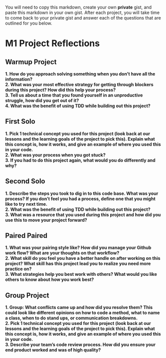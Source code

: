 You will need to copy this markdown, create your own **private** gist, and paste this markdown in your own gist. After each project, you will take time to come back to your private gist and answer each of the questions that are outlined for you below. 

# M1 Project Reflections

## Warmup Project 
**1. How do you approach solving something when you don’t have all the information?**<br />
**2. What was your most effective strategy for getting through blockers during this project? How did this help your process?**<br />
**3. Tell us about a time that you found yourself in an unproductive struggle, how did you get out of it?**<br />
**4. What was the benefit of using TDD while building out this project?**<br />

## First Solo
**1. Pick 1 technical concept you used for this project (look back at our lessons and the learning goals of the project to pick this). Explain what this concept is, how it works, and give an example of where you used this in your code.**<br />
**2. What was your process when you got stuck?**<br />
**3. If you had to do this project again, what would you do differently and why?**<br />

## Second Solo
**1. Describe the steps you took to dig in to this code base. What was your process? If you don’t feel you had a process, define one that you might like to try next time.**<br />
**2. What was the benefit of using TDD while building out this project?**<br />
**3. What was a resource that you used during this project and how did you use this to move your project forward?**<br />

## Paired Paired
**1. What was your pairing style like? How did you manage your Github work flow? What are your thoughts on that workflow?**<br />
**2. What skill do you feel you have a better handle on after working on this project? What skill has this project lead you to realize you need more practice on?**<br />
**3. What strategies help you best work with others? What would you like others to know about how you work best?**<br />

## Group Project
**1. Group: What conflicts came up and how did you resolve them?  This could look like different opinions on how to code a method, what to name a class, when to do stand ups, or communication breakdowns.**<br />
**2. Pick 1 technical concept you used for this project (look back at our lessons and the learning goals of the project to pick this). Explain what this concept is, how it works, and give an example of where you used this in your code.**<br />
**3. Describe your team’s code review process. How did you ensure your end product worked and was of high quality?**<br />
